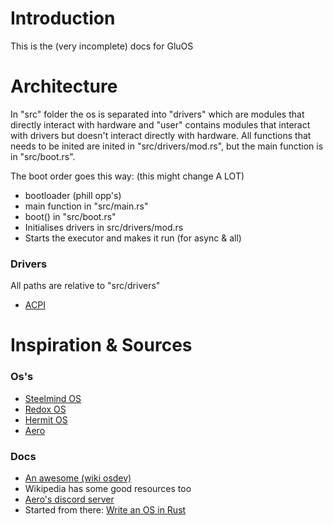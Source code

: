 # Introduction
This is the (very incomplete) docs for GluOS

# Architecture
In "src" folder the os is separated into "drivers" which are modules that directly interact with hardware and "user" contains modules that interact with drivers but doesn't interact directly with hardware.
All functions that needs to be inited are inited in "src/drivers/mod.rs", but the main function is in "src/boot.rs".

The boot order goes this way: (this might change A LOT)
- bootloader (phill opp's)
- main function in "src/main.rs"
- boot() in "src/boot.rs"
- Initialises drivers in src/drivers/mod.rs
- Starts the executor and makes it run (for async & all)

### Drivers
All paths are relative to "src/drivers"
- [ACPI](acpi.md)



# Inspiration & Sources
### Os's
- [Steelmind OS](https://github.com/daniel-keitel/Steelmind_OS)
- [Redox OS](https://redox-os.org)
- [Hermit OS](https://github.com/hermit-os)
- [Aero](https://github.com/Andy-Python-Programmer/aero)

### Docs
- [An awesome (wiki osdev)](https://wiki.osdev.org/Main_Page)
- Wikipedia has some good resources too
- [Aero's discord server](https://discord.gg/8gwhTTZwt8)
- Started from there: [Write an OS in Rust](https://os.phil-opp.com)
